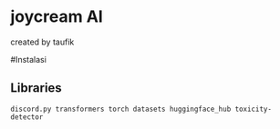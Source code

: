 # joycream AI
created by taufik

#Instalasi
## Libraries
`discord.py
transformers
torch
datasets
huggingface_hub
toxicity-detector`

